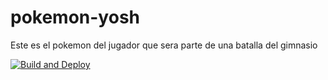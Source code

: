 # pokemon-yosh
Este es el pokemon del jugador que sera parte de una batalla del gimnasio

[![Build and Deploy](https://github.com/punkam23/pokemon-yosh/actions/workflows/main.yml/badge.svg?branch=main)](https://github.com/punkam23/pokemon-yosh/actions/workflows/main.yml)
